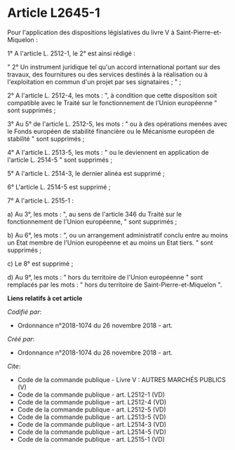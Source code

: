 # Article L2645-1

Pour l'application des dispositions législatives du livre V à Saint-Pierre-et-Miquelon : 

1° A l'article L. 2512-1, le 2° est ainsi rédigé : 

" 2° Un instrument juridique tel qu'un accord international portant sur des travaux, des fournitures ou des services destinés
à la réalisation ou à l'exploitation en commun d'un projet par ses signataires ; " ; 

2° A l'article L. 2512-4, les mots : ", à condition que cette disposition soit compatible avec le Traité sur le
fonctionnement de l'Union européenne " sont supprimés ; 

3° Au 5° de l'article L. 2512-5, les mots : " ou à des opérations menées avec le Fonds européen de stabilité financière ou le
Mécanisme européen de stabilité " sont supprimés ; 

4° A l'article L. 2513-5, les mots : " ou le deviennent en application de l'article L. 2514-5 " sont supprimés ; 

5° A l'article L. 2514-3, le dernier alinéa est supprimé ; 

6° L'article L. 2514-5 est supprimé ; 

7° A l'article L. 2515-1 : 

a) Au 3°, les mots : ", au sens de l'article 346 du Traité sur le fonctionnement de l'Union européenne, " sont supprimés ; 

b) Au 6°, les mots : ", ou un arrangement administratif conclu entre au moins un Etat membre de l'Union européenne et au
moins un Etat tiers. " sont supprimés ; 

c) Le 8° est supprimé ; 

d) Au 9°, les mots : " hors du territoire de l'Union européenne " sont remplacés par les mots : " hors du territoire de
Saint-Pierre-et-Miquelon ".

**Liens relatifs à cet article**

_Codifié par_:

  - Ordonnance n°2018-1074 du 26 novembre 2018 - art.

_Créé par_:

  - Ordonnance n°2018-1074 du 26 novembre 2018 - art.

_Cite_:

  - Code de la commande publique -  Livre V : AUTRES MARCHÉS PUBLICS (V)
  - Code de la commande publique - art. L2512-1 (VD)
  - Code de la commande publique - art. L2512-4 (VD)
  - Code de la commande publique - art. L2512-5 (VD)
  - Code de la commande publique - art. L2513-5 (VD)
  - Code de la commande publique - art. L2514-3 (VD)
  - Code de la commande publique - art. L2514-5 (VD)
  - Code de la commande publique - art. L2515-1 (VD)
